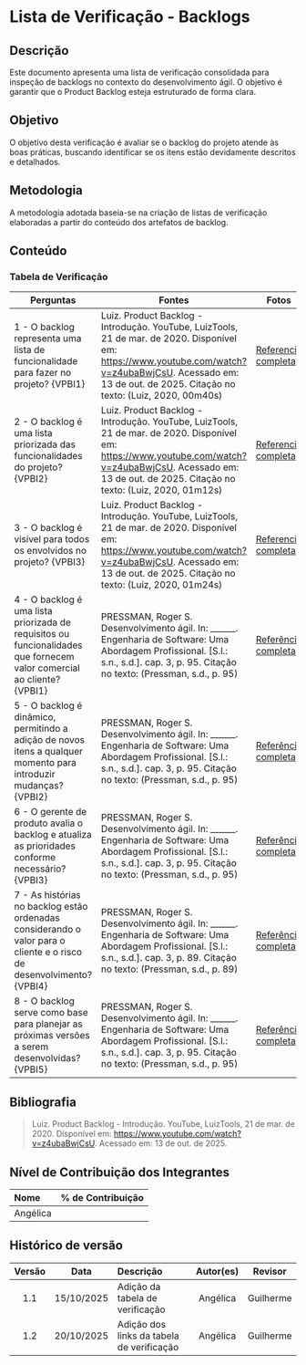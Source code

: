 # Lista de Verificação - Backlogs

## Descrição
Este documento apresenta uma lista de verificação consolidada para inspeção de backlogs no contexto do desenvolvimento ágil. O objetivo é garantir que o Product Backlog esteja estruturado de forma clara.
## Objetivo
O objetivo desta verificação é avaliar se o backlog do projeto atende às boas práticas, buscando identificar se os itens estão devidamente descritos e detalhados.
## Metodologia
A metodologia adotada baseia-se na criação de listas de verificação elaboradas a partir do conteúdo dos artefatos de backlog.
## Conteúdo

### Tabela de Verificação

|   Perguntas | Fontes  | Fotos | Autor| 
|----------|----------|---------|---------|
| 1 - O backlog representa uma lista de funcionalidade para fazer no projeto? {VPBI1}|Luiz. Product Backlog - Introdução. YouTube, LuizTools, 21 de mar. de 2020. Disponível em: https://www.youtube.com/watch?v=z4ubaBwjCsU. Acessado em: 13 de out. de 2025. Citação no texto: (Luiz, 2020, 00m40s) |[Referencia completa](../../00_assets/pdfs/verificacao/modelagem/historia_de_usuario/Angelica/1-Inspecao-HistoriadeusuariosdoGrupo3.png)|Angélica |
| 2 - O backlog é uma lista priorizada das funcionalidades do projeto?  {VPBI2}|Luiz. Product Backlog - Introdução. YouTube, LuizTools, 21 de mar. de 2020. Disponível em: https://www.youtube.com/watch?v=z4ubaBwjCsU. Acessado em: 13 de out. de 2025. Citação no texto: (Luiz, 2020, 01m12s) |[Referencia completa](../../00_assets/pdfs/verificacao/modelagem/historia_de_usuario/Angelica/1-Inspecao-HistoriadeusuariosdoGrupo3.png)|Angélica |
| 3 -  O backlog é visível para todos os envolvidos no projeto? {VPBI3} |Luiz. Product Backlog - Introdução. YouTube, LuizTools, 21 de mar. de 2020. Disponível em: https://www.youtube.com/watch?v=z4ubaBwjCsU. Acessado em: 13 de out. de 2025. Citação no texto: (Luiz, 2020, 01m24s) |[Referencia completa](../../00_assets/pdfs/verificacao/modelagem/historia_de_usuario/Angelica/1-Inspecao-HistoriadeusuariosdoGrupo3.png)|Angélica |
| 4 - O backlog é uma lista priorizada de requisitos ou funcionalidades que fornecem valor comercial ao cliente? {VPBI1} | PRESSMAN, Roger S. Desenvolvimento ágil. In: ______. Engenharia de Software: Uma Abordagem Profissional. [S.l.: s.n., s.d.]. cap. 3, p. 95. Citação no texto: (Pressman, s.d., p. 95) | [Referência completa](/00_assets/pdfs/verificacao/Grupo2MarcelodeAraujoLopesVerifacaçãoListaHUB.pdf) | Marcelo |
| 5 - O backlog é dinâmico, permitindo a adição de novos itens a qualquer momento para introduzir mudanças? {VPBI2} | PRESSMAN, Roger S. Desenvolvimento ágil. In: ______. Engenharia de Software: Uma Abordagem Profissional. [S.l.: s.n., s.d.]. cap. 3, p. 95. Citação no texto: (Pressman, s.d., p. 95) | [Referência completa](/00_assets/pdfs/verificacao/Grupo2MarcelodeAraujoLopesVerifacaçãoListaHUB.pdf) | Marcelo |
| 6 - O gerente de produto avalia o backlog e atualiza as prioridades conforme necessário? {VPBI3} | PRESSMAN, Roger S. Desenvolvimento ágil. In: ______. Engenharia de Software: Uma Abordagem Profissional. [S.l.: s.n., s.d.]. cap. 3, p. 95. Citação no texto: (Pressman, s.d., p. 95) | [Referência completa](/00_assets/pdfs/verificacao/Grupo2MarcelodeAraujoLopesVerifacaçãoListaHUB.pdf) | Marcelo |
| 7 - As histórias no backlog estão ordenadas considerando o valor para o cliente e o risco de desenvolvimento? {VPBI4} | PRESSMAN, Roger S. Desenvolvimento ágil. In: ______. Engenharia de Software: Uma Abordagem Profissional. [S.l.: s.n., s.d.]. cap. 3, p. 89. Citação no texto: (Pressman, s.d., p. 89) | [Referência completa](/00_assets/pdfs/verificacao/Grupo2MarcelodeAraujoLopesVerifacaçãoListaHUB.pdf) | Marcelo |
| 8 - O backlog serve como base para planejar as próximas versões a serem desenvolvidas? {VPBI5} | PRESSMAN, Roger S. Desenvolvimento ágil. In: ______. Engenharia de Software: Uma Abordagem Profissional. [S.l.: s.n., s.d.]. cap. 3, p. 95. Citação no texto: (Pressman, s.d., p. 95) | [Referência completa](/00_assets/pdfs/verificacao/Grupo2MarcelodeAraujoLopesVerifacaçãoListaHUB.pdf) | Marcelo |


## Bibliografia
> Luiz. Product Backlog - Introdução. YouTube, LuizTools, 21 de mar. de 2020. Disponível em: https://www.youtube.com/watch?v=z4ubaBwjCsU. Acessado em: 13 de out. de 2025.

## Nível de Contribuição dos Integrantes

| Nome | % de Contribuição |
| :--- | :---------------: |
|   Angélica    |                  |

## Histórico de versão

| Versão | Data | Descrição | Autor(es) | Revisor |
| :----: | :--: | :-------- | :-------: | :-----: |
|1.1|	15/10/2025|	Adição da tabela de verificação |	Angélica	|Guilherme      | 
|1.2|	20/10/2025|	Adição dos links da tabela de verificação |	Angélica	|Guilherme      | 
